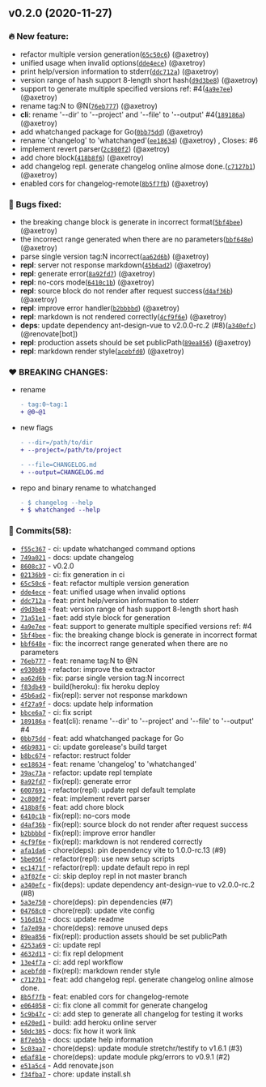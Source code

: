 v0.2.0 (2020-11-27)
-------------------

### 🔥 New feature:

-	refactor multiple version generation([`65c50c6`](https://github.com/whatchanged-community/whatchanged/commit/65c50c6b30f5dfc608c260c73d55cc8601041bdf)) (@axetroy)
-	unified usage when invalid options([`dde4ece`](https://github.com/whatchanged-community/whatchanged/commit/dde4ecee3db8925c804db839bed098eb4a0f82ec)) (@axetroy)
-	print help/version information to stderr([`ddc712a`](https://github.com/whatchanged-community/whatchanged/commit/ddc712a8e4ec502976deb7430a79532d902bcbf9)) (@axetroy)
-	version range of hash support 8-length short hash([`d9d3be8`](https://github.com/whatchanged-community/whatchanged/commit/d9d3be819e1214139342e48cdaf866ae3b628f4b)) (@axetroy)
-	support to generate multiple specified versions ref: #4([`4a9e7ee`](https://github.com/whatchanged-community/whatchanged/commit/4a9e7ee70a80104933e60f20db4784ea472ae2ec)) (@axetroy)
-	rename tag:N to @N([`76eb777`](https://github.com/whatchanged-community/whatchanged/commit/76eb7774ac0a1f44ca6b66b9322870cba24a50a8)) (@axetroy)
-	**cli**: rename '--dir' to '--project' and '--file' to '--output' #4([`189186a`](https://github.com/whatchanged-community/whatchanged/commit/189186a89693c724ac794c17f2c35781b2fdc017)) (@axetroy)
-	add whatchanged package for Go([`0bb75dd`](https://github.com/whatchanged-community/whatchanged/commit/0bb75dd41758d85c4608f010298f823346a68a7c)) (@axetroy)
-	rename 'changelog' to 'whatchanged'([`ee18634`](https://github.com/whatchanged-community/whatchanged/commit/ee1863487bd70a2664ff856c4aacfc34d3a5043d)) (@axetroy) , Closes: #6
-	implement revert parser([`2c800f2`](https://github.com/whatchanged-community/whatchanged/commit/2c800f24894c495761e715e3a3f81863e0b3b96c)) (@axetroy)
-	add chore block([`418b8f6`](https://github.com/whatchanged-community/whatchanged/commit/418b8f6383b9d710c043655a5dd28fd6627bd85f)) (@axetroy)
-	add changelog repl. generate changelog online almose done.([`c7127b1`](https://github.com/whatchanged-community/whatchanged/commit/c7127b1b0e3869854d293b536eb2f21c4e0c8e3c)) (@axetroy)
-	enabled cors for changelog-remote([`8b5f7fb`](https://github.com/whatchanged-community/whatchanged/commit/8b5f7fbda0f6aefbc933de757a13ed34d105990f)) (@axetroy)

### 🐛 Bugs fixed:

-	the breaking change block is generate in incorrect format([`5bf4bee`](https://github.com/whatchanged-community/whatchanged/commit/5bf4beea7124cac872598c5487657548e7a826c9)) (@axetroy)
-	the incorrect range generated when there are no parameters([`bbf648e`](https://github.com/whatchanged-community/whatchanged/commit/bbf648e756ab74abb25764ee9ead032343832b3b)) (@axetroy)
-	parse single version tag:N incorrect([`aa62d6b`](https://github.com/whatchanged-community/whatchanged/commit/aa62d6be3294619c81159a39208c9f7bba07630f)) (@axetroy)
-	**repl**: server not response markdown([`45b6ad2`](https://github.com/whatchanged-community/whatchanged/commit/45b6ad20ec4a50dc7661bf575fa408ef6383c46b)) (@axetroy)
-	**repl**: generate error([`8a92fd7`](https://github.com/whatchanged-community/whatchanged/commit/8a92fd7693568683beba2431b0e0659fc99e3c82)) (@axetroy)
-	**repl**: no-cors mode([`6410c1b`](https://github.com/whatchanged-community/whatchanged/commit/6410c1be6cc35e3165172f99738add18ef4d5beb)) (@axetroy)
-	**repl**: source block do not render after request success([`d4af36b`](https://github.com/whatchanged-community/whatchanged/commit/d4af36be80ca60f4bbbcb96603b070883ac44a6a)) (@axetroy)
-	**repl**: improve error handler([`b2bbbbd`](https://github.com/whatchanged-community/whatchanged/commit/b2bbbbd7608501813986d74f6e44c233719246eb)) (@axetroy)
-	**repl**: markdown is not rendered correctly([`4cf9f6e`](https://github.com/whatchanged-community/whatchanged/commit/4cf9f6ee53d19f67380144030a38ede88cb1a59b)) (@axetroy)
-	**deps**: update dependency ant-design-vue to v2.0.0-rc.2 (#8)([`a340efc`](https://github.com/whatchanged-community/whatchanged/commit/a340efc8b86b1728eb1dcaedc9c101767582e811)) (@renovate[bot])
-	**repl**: production assets should be set publicPath([`89ea856`](https://github.com/whatchanged-community/whatchanged/commit/89ea856f4f2046f7347a5ebd2c9d60e3a3650595)) (@axetroy)
-	**repl**: markdown render style([`acebfd0`](https://github.com/whatchanged-community/whatchanged/commit/acebfd0bd736dac9c811186c82ba241d7b1e05e1)) (@axetroy)

### ❤️ BREAKING CHANGES:

-	rename

	```diff
	- tag:0~tag:1
	+ @0~@1
	```

-	new flags

	```diff
	- --dir=/path/to/dir
	+ --project=/path/to/project
	```

	```diff
	- --file=CHANGELOG.md
	+ --output=CHANGELOG.md
	```

-	repo and binary rename to whatchanged

	```diff
	- $ changelog --help
	+ $ whatchanged --help
	```

### 💪 Commits(58):

-	[`f55c367`](https://github.com/whatchanged-community/whatchanged/commit/f55c3677031bbcf295684d2f0510ef838ab10ad4) - ci: update whatchanged command options
-	[`749a021`](https://github.com/whatchanged-community/whatchanged/commit/749a021a56fb4467d2e2bc5e4416ba3d87754c8d) - docs: update changelog
-	[`8608c37`](https://github.com/whatchanged-community/whatchanged/commit/8608c37b4bffd7971f31333a13b06181daa5f9bd) - v0.2.0
-	[`02136b9`](https://github.com/whatchanged-community/whatchanged/commit/02136b9cc348d81ec572daaa8b46d8eaf98dbc52) - ci: fix generation in ci
-	[`65c50c6`](https://github.com/whatchanged-community/whatchanged/commit/65c50c6b30f5dfc608c260c73d55cc8601041bdf) - feat: refactor multiple version generation
-	[`dde4ece`](https://github.com/whatchanged-community/whatchanged/commit/dde4ecee3db8925c804db839bed098eb4a0f82ec) - feat: unified usage when invalid options
-	[`ddc712a`](https://github.com/whatchanged-community/whatchanged/commit/ddc712a8e4ec502976deb7430a79532d902bcbf9) - feat: print help/version information to stderr
-	[`d9d3be8`](https://github.com/whatchanged-community/whatchanged/commit/d9d3be819e1214139342e48cdaf866ae3b628f4b) - feat: version range of hash support 8-length short hash
-	[`71a51e1`](https://github.com/whatchanged-community/whatchanged/commit/71a51e17c7011e337e5c4d308d229860c91fcb8f) - faet: add style block for generation
-	[`4a9e7ee`](https://github.com/whatchanged-community/whatchanged/commit/4a9e7ee70a80104933e60f20db4784ea472ae2ec) - feat: support to generate multiple specified versions ref: #4
-	[`5bf4bee`](https://github.com/whatchanged-community/whatchanged/commit/5bf4beea7124cac872598c5487657548e7a826c9) - fix: the breaking change block is generate in incorrect format
-	[`bbf648e`](https://github.com/whatchanged-community/whatchanged/commit/bbf648e756ab74abb25764ee9ead032343832b3b) - fix: the incorrect range generated when there are no parameters
-	[`76eb777`](https://github.com/whatchanged-community/whatchanged/commit/76eb7774ac0a1f44ca6b66b9322870cba24a50a8) - feat: rename tag:N to @N
-	[`e930b89`](https://github.com/whatchanged-community/whatchanged/commit/e930b89df4916e6596f9073be8545e44f3e4abaa) - refactor: improve the extractor
-	[`aa62d6b`](https://github.com/whatchanged-community/whatchanged/commit/aa62d6be3294619c81159a39208c9f7bba07630f) - fix: parse single version tag:N incorrect
-	[`f83db49`](https://github.com/whatchanged-community/whatchanged/commit/f83db49db790c912895963acff61884d4ca847ca) - build(heroku): fix heroku deploy
-	[`45b6ad2`](https://github.com/whatchanged-community/whatchanged/commit/45b6ad20ec4a50dc7661bf575fa408ef6383c46b) - fix(repl): server not response markdown
-	[`4f27a9f`](https://github.com/whatchanged-community/whatchanged/commit/4f27a9f22d37f4ddde213e506d788a4a21c1ee64) - docs: update help information
-	[`bbce6a7`](https://github.com/whatchanged-community/whatchanged/commit/bbce6a7ba7fa6c6bc5878b8d2a8ed70ed474da82) - ci: fix script
-	[`189186a`](https://github.com/whatchanged-community/whatchanged/commit/189186a89693c724ac794c17f2c35781b2fdc017) - feat(cli): rename '--dir' to '--project' and '--file' to '--output' #4
-	[`0bb75dd`](https://github.com/whatchanged-community/whatchanged/commit/0bb75dd41758d85c4608f010298f823346a68a7c) - feat: add whatchanged package for Go
-	[`46b9831`](https://github.com/whatchanged-community/whatchanged/commit/46b98319804dbcdb24a937d7560417ec1ccdec23) - ci: update gorelease's build target
-	[`b8bc674`](https://github.com/whatchanged-community/whatchanged/commit/b8bc6742496673a169d2a893aac53924ed317ddb) - refactor: restruct folder
-	[`ee18634`](https://github.com/whatchanged-community/whatchanged/commit/ee1863487bd70a2664ff856c4aacfc34d3a5043d) - feat: rename 'changelog' to 'whatchanged'
-	[`39ac73a`](https://github.com/whatchanged-community/whatchanged/commit/39ac73ae8d42533c42cbc93fbb3b48cc74d9a475) - refactor: update repl template
-	[`8a92fd7`](https://github.com/whatchanged-community/whatchanged/commit/8a92fd7693568683beba2431b0e0659fc99e3c82) - fix(repl): generate error
-	[`6007691`](https://github.com/whatchanged-community/whatchanged/commit/6007691ab2123cb56edd41df06bbc67a9eaeae7f) - refactor(repl): update repl default template
-	[`2c800f2`](https://github.com/whatchanged-community/whatchanged/commit/2c800f24894c495761e715e3a3f81863e0b3b96c) - feat: implement revert parser
-	[`418b8f6`](https://github.com/whatchanged-community/whatchanged/commit/418b8f6383b9d710c043655a5dd28fd6627bd85f) - feat: add chore block
-	[`6410c1b`](https://github.com/whatchanged-community/whatchanged/commit/6410c1be6cc35e3165172f99738add18ef4d5beb) - fix(repl): no-cors mode
-	[`d4af36b`](https://github.com/whatchanged-community/whatchanged/commit/d4af36be80ca60f4bbbcb96603b070883ac44a6a) - fix(repl): source block do not render after request success
-	[`b2bbbbd`](https://github.com/whatchanged-community/whatchanged/commit/b2bbbbd7608501813986d74f6e44c233719246eb) - fix(repl): improve error handler
-	[`4cf9f6e`](https://github.com/whatchanged-community/whatchanged/commit/4cf9f6ee53d19f67380144030a38ede88cb1a59b) - fix(repl): markdown is not rendered correctly
-	[`afa1da6`](https://github.com/whatchanged-community/whatchanged/commit/afa1da6e96523b608ad6cac785d641e1e78ea570) - chore(deps): pin dependency vite to 1.0.0-rc.13 (#9)
-	[`5be056f`](https://github.com/whatchanged-community/whatchanged/commit/5be056fcb8364bc2be1ea09695284791048234fe) - refactor(repl): use new setup scripts
-	[`ec1471f`](https://github.com/whatchanged-community/whatchanged/commit/ec1471fe298e567ecb42adcd8201972fe7f0c6f2) - refactor(repl): update default repo in repl
-	[`a3f02fe`](https://github.com/whatchanged-community/whatchanged/commit/a3f02fe5fa2b134804584af39f851ad2d82c0544) - ci: skip deploy repl in not master branch
-	[`a340efc`](https://github.com/whatchanged-community/whatchanged/commit/a340efc8b86b1728eb1dcaedc9c101767582e811) - fix(deps): update dependency ant-design-vue to v2.0.0-rc.2 (#8)
-	[`5a3e750`](https://github.com/whatchanged-community/whatchanged/commit/5a3e750f71b1e96b8b35e98a3f3c04d21c0490da) - chore(deps): pin dependencies (#7)
-	[`04768c0`](https://github.com/whatchanged-community/whatchanged/commit/04768c0a7bb06c0e790dc16ce766b56ed01a0a14) - chore(repl): update vite config
-	[`516d167`](https://github.com/whatchanged-community/whatchanged/commit/516d16722baca03c20cb358c8dced574e97b7513) - docs: update readme
-	[`fa7e09a`](https://github.com/whatchanged-community/whatchanged/commit/fa7e09acfdedbba398562aa1430eac2ba478b8fe) - chore(deps): remove unused deps
-	[`89ea856`](https://github.com/whatchanged-community/whatchanged/commit/89ea856f4f2046f7347a5ebd2c9d60e3a3650595) - fix(repl): production assets should be set publicPath
-	[`4253a69`](https://github.com/whatchanged-community/whatchanged/commit/4253a69547a7cdb727ba8dfa7eb398858a595af6) - ci: update repl
-	[`4632d13`](https://github.com/whatchanged-community/whatchanged/commit/4632d13a9081f1353fe005a85be77906f20c0cfd) - ci: fix repl delopment
-	[`13e4f7a`](https://github.com/whatchanged-community/whatchanged/commit/13e4f7a64156b06b55edaa3433b6abd1ad9f1d14) - ci: add repl workflow
-	[`acebfd0`](https://github.com/whatchanged-community/whatchanged/commit/acebfd0bd736dac9c811186c82ba241d7b1e05e1) - fix(repl): markdown render style
-	[`c7127b1`](https://github.com/whatchanged-community/whatchanged/commit/c7127b1b0e3869854d293b536eb2f21c4e0c8e3c) - feat: add changelog repl. generate changelog online almose done.
-	[`8b5f7fb`](https://github.com/whatchanged-community/whatchanged/commit/8b5f7fbda0f6aefbc933de757a13ed34d105990f) - feat: enabled cors for changelog-remote
-	[`e064058`](https://github.com/whatchanged-community/whatchanged/commit/e064058604658f748dd26ad6bbbee049ea98321e) - ci: fix clone all commit for generate changelog
-	[`5c9b47c`](https://github.com/whatchanged-community/whatchanged/commit/5c9b47c4b6cafb73962c68c619708b484fd00a7e) - ci: add step to generate all changelog for testing it works
-	[`e420ed1`](https://github.com/whatchanged-community/whatchanged/commit/e420ed1d0ae0f1578f1171f1c5ce7d583291b84c) - build: add heroku online server
-	[`50dc305`](https://github.com/whatchanged-community/whatchanged/commit/50dc305fc812151a2f3ae07dd72d83cd7e042007) - docs: fix how it work link
-	[`8f7eb5b`](https://github.com/whatchanged-community/whatchanged/commit/8f7eb5b77317f62cc445bf60bf9fe572441d6c65) - docs: update help information
-	[`5c03aa7`](https://github.com/whatchanged-community/whatchanged/commit/5c03aa7d62c2d27e586b7690b0dc1dc83cebc38e) - chore(deps): update module stretchr/testify to v1.6.1 (#3)
-	[`e6af81e`](https://github.com/whatchanged-community/whatchanged/commit/e6af81e4084680cd7c5a2618ed1c90cbc08751d3) - chore(deps): update module pkg/errors to v0.9.1 (#2)
-	[`e51a5c4`](https://github.com/whatchanged-community/whatchanged/commit/e51a5c434629f49ca7b14787d7bcc28c16e23131) - Add renovate.json
-	[`f34fba7`](https://github.com/whatchanged-community/whatchanged/commit/f34fba7c77e664954e2a954b23270b8bff25c84e) - chore: update install.sh
